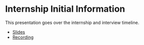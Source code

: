 # Internship Initial Information

This presentation goes over the internship and interview timeline. 

- [Slides](https://docs.google.com/presentation/d/1GWYiKYYxkp3gRu80Su7uk8nyiOxOnZb9yVD7VOAokeg/edit)
- [Recording](https://adaacademy.hosted.panopto.com/Panopto/Pages/Viewer.aspx?id=e8663926-5fb3-4356-bbad-ad2c01545a71)
